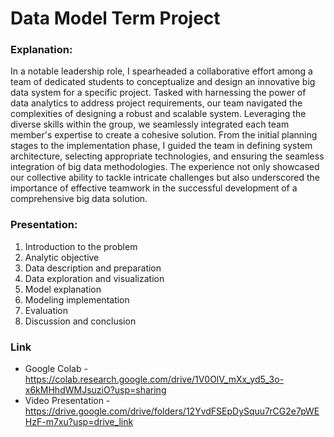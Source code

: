 # Data Model Term Project

### Explanation:
In a notable leadership role, I spearheaded a collaborative effort among a team of dedicated students to conceptualize and design an innovative big data system for a specific project. Tasked with harnessing the power of data analytics to address project requirements, our team navigated the complexities of designing a robust and scalable system. Leveraging the diverse skills within the group, we seamlessly integrated each team member's expertise to create a cohesive solution. From the initial planning stages to the implementation phase, I guided the team in defining system architecture, selecting appropriate technologies, and ensuring the seamless integration of big data methodologies. The experience not only showcased our collective ability to tackle intricate challenges but also underscored the importance of effective teamwork in the successful development of a comprehensive big data solution.

### Presentation:
1. Introduction to the problem
2. Analytic objective
3. Data description and preparation
4. Data exploration and visualization
5. Model explanation
6. Modeling implementation
7. Evaluation
8. Discussion and conclusion

### Link
* Google Colab - https://colab.research.google.com/drive/1V0OlV_mXx_yd5_3o-x6kMHhdWMJsuziO?usp=sharing
* Video Presentation - https://drive.google.com/drive/folders/12YvdFSEpDySquu7rCG2e7pWEHzF-m7xu?usp=drive_link
